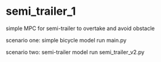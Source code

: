 # semi_trailer_1
simple MPC for semi-trailer to overtake and avoid obstacle

scenario one: simple bicycle model
run main.py

scenario two: semi-trailer model
run semi_trailer_v2.py
